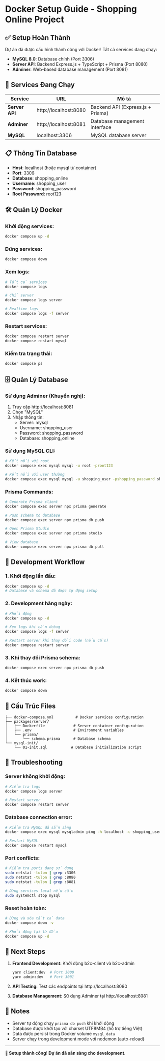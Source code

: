 # Docker Setup Guide - Shopping Online Project

## ✅ Setup Hoàn Thành

Dự án đã được cấu hình thành công với Docker! Tất cả services đang chạy:

- **MySQL 8.0**: Database chính (Port 3306)
- **Server API**: Backend Express.js + TypeScript + Prisma (Port 8080)  
- **Adminer**: Web-based database management (Port 8081)

## 🚀 Services Đang Chạy

| Service | URL | Mô tả |
|---------|-----|-------|
| **Server API** | http://localhost:8080 | Backend API (Express.js + Prisma) |
| **Adminer** | http://localhost:8081 | Database management interface |
| **MySQL** | localhost:3306 | MySQL database server |

## 📋 Thông Tin Database

- **Host**: localhost (hoặc mysql từ container)
- **Port**: 3306
- **Database**: shopping_online
- **Username**: shopping_user
- **Password**: shopping_password
- **Root Password**: root123

## 🛠 Quản Lý Docker

### Khởi động services:
```bash
docker compose up -d
```

### Dừng services:
```bash
docker compose down
```

### Xem logs:
```bash
# Tất cả services
docker compose logs

# Chỉ server
docker compose logs server

# Realtime logs
docker compose logs -f server
```

### Restart services:
```bash
docker compose restart server
docker compose restart mysql
```

### Kiểm tra trạng thái:
```bash
docker compose ps
```

## 🗄 Quản Lý Database

### Sử dụng Adminer (Khuyến nghị):
1. Truy cập http://localhost:8081
2. Chọn "MySQL"
3. Nhập thông tin:
   - Server: mysql
   - Username: shopping_user
   - Password: shopping_password
   - Database: shopping_online

### Sử dụng MySQL CLI:
```bash
# Kết nối với root
docker compose exec mysql mysql -u root -proot123

# Kết nối với user thường
docker compose exec mysql mysql -u shopping_user -pshopping_password shopping_online
```

### Prisma Commands:
```bash
# Generate Prisma client
docker compose exec server npx prisma generate

# Push schema to database
docker compose exec server npx prisma db push

# Open Prisma Studio
docker compose exec server npx prisma studio

# View database
docker compose exec server npx prisma db pull
```

## 🔧 Development Workflow

### 1. Khởi động lần đầu:
```bash
docker compose up -d
# Database và schema đã được tự động setup
```

### 2. Development hàng ngày:
```bash
# Khởi động
docker compose up -d

# Xem logs khi cần debug
docker compose logs -f server

# Restart server khi thay đổi code (nếu cần)
docker compose restart server
```

### 3. Khi thay đổi Prisma schema:
```bash
docker compose exec server npx prisma db push
```

### 4. Kết thúc work:
```bash
docker compose down
```

## 📁 Cấu Trúc Files

```
├── docker-compose.yml          # Docker services configuration
├── packages/server/
│   ├── Dockerfile             # Server container configuration
│   ├── .env                   # Environment variables
│   └── prisma/
│       └── schema.prisma      # Database schema
└── mysql-init/
    └── 01-init.sql           # Database initialization script
```

## 🐛 Troubleshooting

### Server không khởi động:
```bash
# Kiểm tra logs
docker compose logs server

# Restart server
docker compose restart server
```

### Database connection error:
```bash
# Kiểm tra MySQL đã sẵn sàng
docker compose exec mysql mysqladmin ping -h localhost -u shopping_user -pshopping_password

# Restart MySQL
docker compose restart mysql
```

### Port conflicts:
```bash
# Kiểm tra ports đang sử dụng
sudo netstat -tulpn | grep :3306
sudo netstat -tulpn | grep :8080
sudo netstat -tulpn | grep :8081

# Dừng services local nếu cần
sudo systemctl stop mysql
```

### Reset hoàn toàn:
```bash
# Dừng và xóa tất cả data
docker compose down -v

# Khởi động lại từ đầu
docker compose up -d
```

## 🎯 Next Steps

1. **Frontend Development**: Khởi động b2c-client và b2c-admin
   ```bash
   yarn client:dev  # Port 3000
   yarn admin:dev   # Port 3001
   ```

2. **API Testing**: Test các endpoints tại http://localhost:8080

3. **Database Management**: Sử dụng Adminer tại http://localhost:8081

## 📝 Notes

- Server tự động chạy `prisma db push` khi khởi động
- Database được khởi tạo với charset UTF8MB4 (hỗ trợ tiếng Việt)
- Data được persist trong Docker volume `mysql_data`
- Server chạy trong development mode với nodemon (auto-reload)

---

**🎉 Setup thành công! Dự án đã sẵn sàng cho development.**     